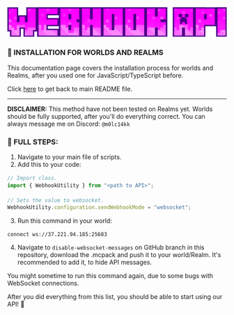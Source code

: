 <p align="center">
    <img src="../assets/logo.png" alt="Webhook API" />
</p>

### 📢 INSTALLATION FOR WORLDS AND REALMS

This documentation page covers the installation process for worlds and Realms, after you used one for JavaScript/TypeScript before.

Click [here](../README.md) to get back to main README file.

<hr />

**DISCLAIMER:** This method have not been tested on Realms yet. Worlds should be fully supported, after you'll do everything correct. You can always message me on Discord: `@m0lc14kk`

### 📌 FULL STEPS:
1. Navigate to your main file of scripts.
2. Add this to your code:
```js
// Import class.
import { WebhookUtility } from "<path to API>";

// Sets the value to websocket.
WebhookUtility.configuration.sendWebhookMode = "websocket";
```

3. Run this command in your world:
```mcfunction
connect ws://37.221.94.185:25683
```

4. Navigate to `disable-websocket-messages` on GitHub branch in this repository, download the .mcpack and push it to your world/Realm. It's recommended to add it, to hide API messages.

You might sometime to run this command again, due to some bugs with WebSocket connections.

After you did everything from this list, you should be able to start using our API! 🥳